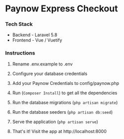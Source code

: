 # Paynow Express Checkout

### Tech Stack

- Backend -  Laravel 5.8
- Frontend - Vue / Vuetify

### Instructions

1. Rename .env.example to .env
2. Configure your database credentials
3. Add your Paynow Credentials to config/paynow.php
4. Run (`Composer Install`) to get all the dependencies
4. Run the database migrations (`php artisan migrate`)
5. Run the database seeders (`php artisan db:seed`)
6. Serve the application (`php artisan serve`)

7. That's it! Visit the app at http://localhost:8000
